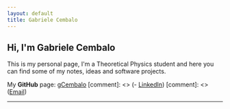 ```yaml
---
layout: default
title: Gabriele Cembalo
---
```


## Hi, I'm Gabriele Cembalo

This is my personal page, I'm a Theoretical Physics student and here you can find some of my notes, ideas and software projects.

My **GitHub** page: [gCembalo](https://github.com/gCembalo)
[comment]: <> (- [LinkedIn](https://linkedin.com/in/tuo-profilo))
[comment]: <> ([Email](gabriele.cembalo02@gmail.com))

---
